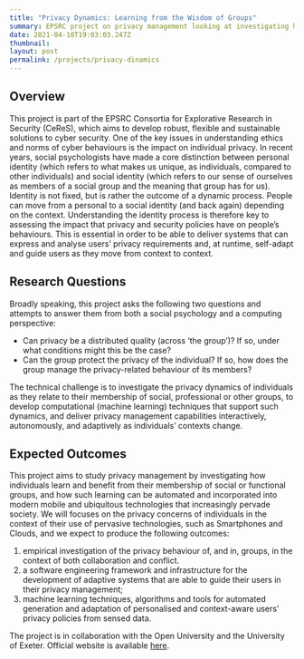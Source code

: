 ```yaml
---
title: "Privacy Dynamics: Learning from the Wisdom of Groups"
summary: EPSRC project on privacy management looking at investigating how individuals learn and benefit from their membership of social or functional groups, and how such learning can be automated and incorporated into modern mobile and ubiquitous technologies that increasingly pervade society. The Principal Investigator is Dr Alessandra Russo. The project is in collaboration with the Open University and the University of Exeter. It is a three years project started in November 2013.
date: 2021-04-10T19:03:03.247Z
thumbnail: 
layout: post
permalink: /projects/privacy-dinamics
---
```


## Overview
This project is part of the EPSRC Consortia for Explorative Research in Security (CeReS), which aims to develop robust, flexible and sustainable solutions to cyber security. One of the key issues in understanding ethics and norms of cyber behaviours is the impact on individual privacy. In recent years, social psychologists have made a core distinction between personal identity (which refers to what makes us unique, as individuals, compared to other individuals) and social identity (which refers to our sense of ourselves as members of a social group and the meaning that group has for us). Identity is not fixed, but is rather the outcome of a dynamic process. People can move from a personal to a social identity (and back again) depending on the context. Understanding the identity process is therefore key to assessing the impact that privacy and security policies have on people’s behaviours. This is essential in order to be able to deliver systems that can express and analyse users’ privacy requirements and, at runtime, self-adapt and guide users as they move from context to context.

## Research Questions
Broadly speaking, this project asks the following two questions and attempts to answer them from both a social psychology and a computing perspective:
* Can privacy be a distributed quality (across ‘the group’)? If so, under what conditions might this be the case?
* Can the group protect the privacy of the individual? If so, how does the group manage the privacy-related behaviour of its members?

The technical challenge is to investigate the privacy dynamics of individuals as they relate to their membership of social, professional or other groups, to develop computational (machine learning) techniques that support such dynamics, and deliver privacy management capabilities interactively, autonomously, and adaptively as individuals’ contexts change.

## Expected Outcomes
This project aims to study privacy management by investigating how individuals learn and benefit from their membership of social or functional groups, and how such learning can be automated and incorporated into modern mobile and ubiquitous technologies that increasingly pervade society. We will focuses on the privacy concerns of individuals in the context of their use of pervasive technologies, such as Smartphones and Clouds, and we expect to produce the following outcomes:

1. empirical investigation of the privacy behaviour of, and in, groups, in the context of both collaboration and conflict.
1. a software engineering framework and infrastructure for the development of adaptive systems that are able to guide their users in their privacy management;
1. machine learning techniques, algorithms and tools for automated generation and adaptation of personalised and context-aware users’ privacy policies from sensed data.

The project is in collaboration with the Open University and the University of Exeter. Official website is available [here](http://www9.open.ac.uk/PrivacyDynamics/).

